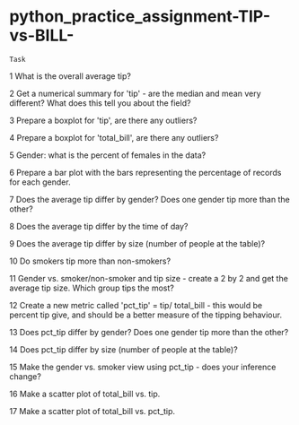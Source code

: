 # python_practice_assignment-TIP-vs-BILL-

	Task
1	What is the overall average tip?

2	Get a numerical summary for 'tip' - are the median and mean very different? What does this tell you about the field?

3	Prepare a boxplot for 'tip', are there any outliers?

4	Prepare a boxplot for 'total_bill', are there any outliers?

5	Gender: what is the percent of females in the data? 

6	Prepare a bar plot with the bars representing the percentage of records for each gender.

7	Does the average tip differ by gender? Does one gender tip more than the other?

8	Does the average tip differ by the time of day?

9	Does the average tip differ by size (number of people at the table)? 

10	Do smokers tip more than non-smokers?

11	Gender vs. smoker/non-smoker and tip size - create a 2 by 2 and get the average tip size. Which group tips the most?

12	Create a new metric called 'pct_tip' = tip/ total_bill - this would be percent tip give, and should be a better measure of the tipping behaviour.

13	Does pct_tip differ by gender? Does one gender tip more than the other?

14	Does pct_tip differ by size (number of people at the table)? 

15	Make the gender vs. smoker view using pct_tip  - does your inference change?

16	Make a scatter plot of total_bill vs. tip.

17	Make a scatter plot of total_bill vs. pct_tip.

